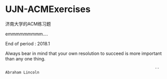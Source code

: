 # UJN-ACMExercises
济南大学的ACM练习题

emmmmmmmmm....

End of period : 2018.1

Always bear in mind that your own resolution to succeed is more important than any one thing.

                                                                      -- Abraham Lincoln

